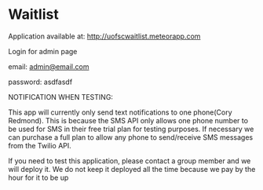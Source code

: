 # Waitlist
Application available at: http://uofscwaitlist.meteorapp.com

Login for admin page

email: admin@email.com

password: asdfasdf


NOTIFICATION WHEN TESTING:

This app will currently only send text notifications to one phone(Cory Redmond). This is because the SMS API only allows one phone number to be used for SMS in their free trial plan for testing purposes. If necessary we can purchase a full plan to allow any phone to send/receive SMS messages from the Twilio API.

If you need to test this application, please contact a group member and we will deploy it. We do not keep it deployed all the time because we pay by the hour for it to be up

